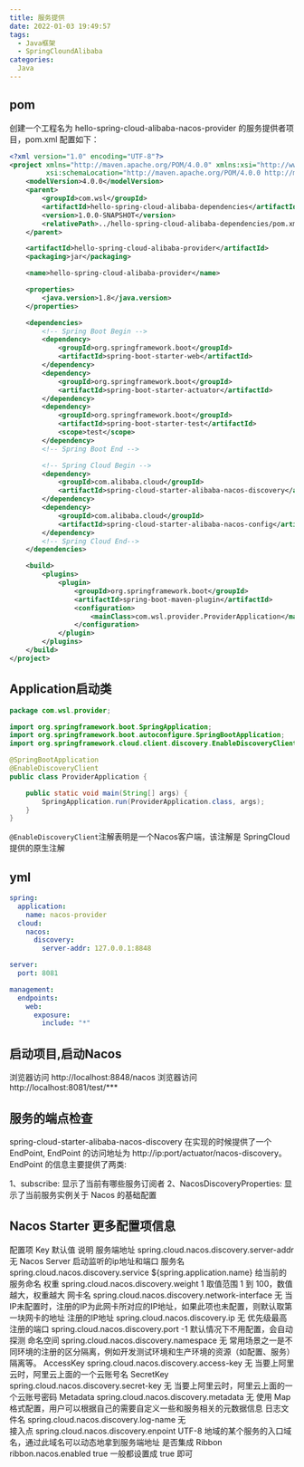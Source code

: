 ```yaml
---
title: 服务提供
date: 2022-01-03 19:49:57
tags:
  - Java框架
  - SpringCloundAlibaba
categories:
  Java
---
```


## pom
创建一个工程名为 hello-spring-cloud-alibaba-nacos-provider 的服务提供者项目，pom.xml 配置如下：
``` xml
<?xml version="1.0" encoding="UTF-8"?>
<project xmlns="http://maven.apache.org/POM/4.0.0" xmlns:xsi="http://www.w3.org/2001/XMLSchema-instance"
         xsi:schemaLocation="http://maven.apache.org/POM/4.0.0 http://maven.apache.org/xsd/maven-4.0.0.xsd">
    <modelVersion>4.0.0</modelVersion>
    <parent>
        <groupId>com.wsl</groupId>
        <artifactId>hello-spring-cloud-alibaba-dependencies</artifactId>
        <version>1.0.0-SNAPSHOT</version>
        <relativePath>../hello-spring-cloud-alibaba-dependencies/pom.xml</relativePath>
    </parent>

    <artifactId>hello-spring-cloud-alibaba-provider</artifactId>
    <packaging>jar</packaging>

    <name>hello-spring-cloud-alibaba-provider</name>

    <properties>
        <java.version>1.8</java.version>
    </properties>

    <dependencies>
        <!-- Spring Boot Begin -->
        <dependency>
            <groupId>org.springframework.boot</groupId>
            <artifactId>spring-boot-starter-web</artifactId>
        </dependency>
        <dependency>
            <groupId>org.springframework.boot</groupId>
            <artifactId>spring-boot-starter-actuator</artifactId>
        </dependency>
        <dependency>
            <groupId>org.springframework.boot</groupId>
            <artifactId>spring-boot-starter-test</artifactId>
            <scope>test</scope>
        </dependency>
        <!-- Spring Boot End -->

        <!-- Spring Cloud Begin -->
        <dependency>
            <groupId>com.alibaba.cloud</groupId>
            <artifactId>spring-cloud-starter-alibaba-nacos-discovery</artifactId>
        </dependency>
        <dependency>
            <groupId>com.alibaba.cloud</groupId>
            <artifactId>spring-cloud-starter-alibaba-nacos-config</artifactId>
        </dependency>
        <!-- Spring Cloud End-->
    </dependencies>

    <build>
        <plugins>
            <plugin>
                <groupId>org.springframework.boot</groupId>
                <artifactId>spring-boot-maven-plugin</artifactId>
                <configuration>
                    <mainClass>com.wsl.provider.ProviderApplication</mainClass>
                </configuration>
            </plugin>
        </plugins>
    </build>
</project>
```
## Application启动类
``` Java
package com.wsl.provider;

import org.springframework.boot.SpringApplication;
import org.springframework.boot.autoconfigure.SpringBootApplication;
import org.springframework.cloud.client.discovery.EnableDiscoveryClient;

@SpringBootApplication
@EnableDiscoveryClient
public class ProviderApplication {

    public static void main(String[] args) {
        SpringApplication.run(ProviderApplication.class, args);
    }
}
```
`@EnableDiscoveryClient`注解表明是一个Nacos客户端，该注解是 SpringCloud 提供的原生注解

## yml
``` yml
spring:
  application:
    name: nacos-provider
  cloud:
    nacos:
      discovery:
        server-addr: 127.0.0.1:8848

server:
  port: 8081

management:
  endpoints:
    web:
      exposure:
        include: "*"
```
## 启动项目,启动Nacos
浏览器访问 http://localhost:8848/nacos
浏览器访问 http://localhost:8081/test/***
## 服务的端点检查
spring-cloud-starter-alibaba-nacos-discovery 在实现的时候提供了一个 EndPoint, EndPoint 的访问地址为 http://ip:port/actuator/nacos-discovery。 EndPoint 的信息主要提供了两类:

1、subscribe: 显示了当前有哪些服务订阅者
2、NacosDiscoveryProperties: 显示了当前服务实例关于 Nacos 的基础配置

## Nacos Starter 更多配置项信息

配置项	Key	默认值	说明
服务端地址	spring.cloud.nacos.discovery.server-addr	无	Nacos Server 启动监听的ip地址和端口
服务名	spring.cloud.nacos.discovery.service	${spring.application.name}	给当前的服务命名
权重	spring.cloud.nacos.discovery.weight	1	取值范围 1 到 100，数值越大，权重越大
网卡名	spring.cloud.nacos.discovery.network-interface	无	当IP未配置时，注册的IP为此网卡所对应的IP地址，如果此项也未配置，则默认取第一块网卡的地址
注册的IP地址	spring.cloud.nacos.discovery.ip	无	优先级最高
注册的端口	spring.cloud.nacos.discovery.port	-1	默认情况下不用配置，会自动探测
命名空间	spring.cloud.nacos.discovery.namespace	无	常用场景之一是不同环境的注册的区分隔离，例如开发测试环境和生产环境的资源（如配置、服务）隔离等。
AccessKey	spring.cloud.nacos.discovery.access-key	无	当要上阿里云时，阿里云上面的一个云账号名
SecretKey	spring.cloud.nacos.discovery.secret-key	无	当要上阿里云时，阿里云上面的一个云账号密码
Metadata	spring.cloud.nacos.discovery.metadata	无	使用 Map 格式配置，用户可以根据自己的需要自定义一些和服务相关的元数据信息
日志文件名	spring.cloud.nacos.discovery.log-name	无	
接入点	spring.cloud.nacos.discovery.enpoint	UTF-8	地域的某个服务的入口域名，通过此域名可以动态地拿到服务端地址
是否集成 Ribbon	ribbon.nacos.enabled	true	一般都设置成 true 即可